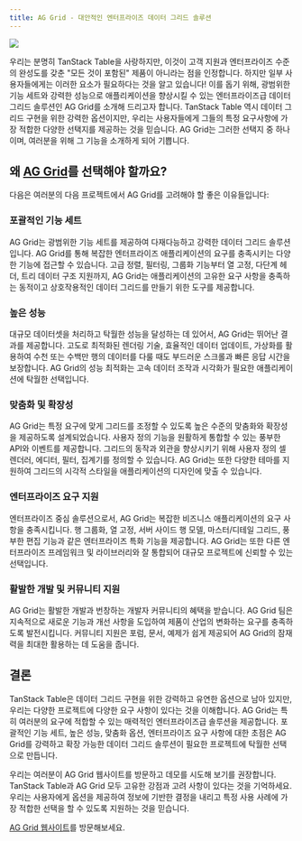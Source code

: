 ```yaml
---
title: AG Grid - 대안적인 엔터프라이즈 데이터 그리드 솔루션
---
```


<p>
  <a href="https://ag-grid.com/react-data-grid/?utm_source=reacttable&utm_campaign=githubreacttable">
    <img src="https://blog.ag-grid.com/content/images/2021/02/new-logo-1.png" style={{ width:400 }} />
  </a>
</p>

우리는 분명히 TanStack Table을 사랑하지만, 이것이 고객 지원과 엔터프라이즈 수준의 완성도를 갖춘 "모든 것이 포함된" 제품이 아니라는 점을 인정합니다. 하지만 일부 사용자들에게는 이러한 요소가 필요하다는 것을 알고 있습니다! 이를 돕기 위해, 광범위한 기능 세트와 강력한 성능으로 애플리케이션을 향상시킬 수 있는 엔터프라이즈급 데이터 그리드 솔루션인 AG Grid를 소개해 드리고자 합니다. TanStack Table 역시 데이터 그리드 구현을 위한 강력한 옵션이지만, 우리는 사용자들에게 그들의 특정 요구사항에 가장 적합한 다양한 선택지를 제공하는 것을 믿습니다. AG Grid는 그러한 선택지 중 하나이며, 여러분을 위해 그 기능을 소개하게 되어 기쁩니다.

## 왜 [AG Grid](https://ag-grid.com/react-data-grid/?utm_source=reacttable&utm_campaign=githubreacttable)를 선택해야 할까요?

다음은 여러분의 다음 프로젝트에서 AG Grid를 고려해야 할 좋은 이유들입니다:

### 포괄적인 기능 세트

AG Grid는 광범위한 기능 세트를 제공하여 다재다능하고 강력한 데이터 그리드 솔루션입니다. AG Grid를 통해 복잡한 엔터프라이즈 애플리케이션의 요구를 충족시키는 다양한 기능에 접근할 수 있습니다. 고급 정렬, 필터링, 그룹화 기능부터 열 고정, 다단계 헤더, 트리 데이터 구조 지원까지, AG Grid는 애플리케이션의 고유한 요구 사항을 충족하는 동적이고 상호작용적인 데이터 그리드를 만들기 위한 도구를 제공합니다.

### 높은 성능

대규모 데이터셋을 처리하고 탁월한 성능을 달성하는 데 있어서, AG Grid는 뛰어난 결과를 제공합니다. 고도로 최적화된 렌더링 기술, 효율적인 데이터 업데이트, 가상화를 활용하여 수천 또는 수백만 행의 데이터를 다룰 때도 부드러운 스크롤과 빠른 응답 시간을 보장합니다. AG Grid의 성능 최적화는 고속 데이터 조작과 시각화가 필요한 애플리케이션에 탁월한 선택입니다.

### 맞춤화 및 확장성

AG Grid는 특정 요구에 맞게 그리드를 조정할 수 있도록 높은 수준의 맞춤화와 확장성을 제공하도록 설계되었습니다. 사용자 정의 기능을 원활하게 통합할 수 있는 풍부한 API와 이벤트를 제공합니다. 그리드의 동작과 외관을 향상시키기 위해 사용자 정의 셀 렌더러, 에디터, 필터, 집계기를 정의할 수 있습니다. AG Grid는 또한 다양한 테마를 지원하여 그리드의 시각적 스타일을 애플리케이션의 디자인에 맞출 수 있습니다.

### 엔터프라이즈 요구 지원

엔터프라이즈 중심 솔루션으로서, AG Grid는 복잡한 비즈니스 애플리케이션의 요구 사항을 충족시킵니다. 행 그룹화, 열 고정, 서버 사이드 행 모델, 마스터/디테일 그리드, 풍부한 편집 기능과 같은 엔터프라이즈 특화 기능을 제공합니다. AG Grid는 또한 다른 엔터프라이즈 프레임워크 및 라이브러리와 잘 통합되어 대규모 프로젝트에 신뢰할 수 있는 선택입니다.

### 활발한 개발 및 커뮤니티 지원

AG Grid는 활발한 개발과 번창하는 개발자 커뮤니티의 혜택을 받습니다. AG Grid 팀은 지속적으로 새로운 기능과 개선 사항을 도입하여 제품이 산업의 변화하는 요구를 충족하도록 발전시킵니다. 커뮤니티 지원은 포럼, 문서, 예제가 쉽게 제공되어 AG Grid의 잠재력을 최대한 활용하는 데 도움을 줍니다.

## 결론

TanStack Table은 데이터 그리드 구현을 위한 강력하고 유연한 옵션으로 남아 있지만, 우리는 다양한 프로젝트에 다양한 요구 사항이 있다는 것을 이해합니다. AG Grid는 특히 여러분의 요구에 적합할 수 있는 매력적인 엔터프라이즈급 솔루션을 제공합니다. 포괄적인 기능 세트, 높은 성능, 맞춤화 옵션, 엔터프라이즈 요구 사항에 대한 초점은 AG Grid를 강력하고 확장 가능한 데이터 그리드 솔루션이 필요한 프로젝트에 탁월한 선택으로 만듭니다.

우리는 여러분이 AG Grid 웹사이트를 방문하고 데모를 시도해 보기를 권장합니다. TanStack Table과 AG Grid 모두 고유한 강점과 고려 사항이 있다는 것을 기억하세요. 우리는 사용자에게 옵션을 제공하여 정보에 기반한 결정을 내리고 특정 사용 사례에 가장 적합한 선택을 할 수 있도록 지원하는 것을 믿습니다.

[AG Grid 웹사이트](https://www.ag-grid.com)를 방문해보세요.

